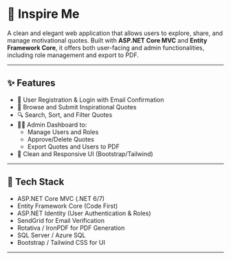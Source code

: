 # 🌟 Inspire Me

A clean and elegant web application that allows users to explore, share, and manage motivational quotes. Built with **ASP.NET Core MVC** and **Entity Framework Core**, it offers both user-facing and admin functionalities, including role management and export to PDF.

---

## ✨ Features

- 🔐 User Registration & Login with Email Confirmation
- 🧾 Browse and Submit Inspirational Quotes
- 🔍 Search, Sort, and Filter Quotes
- 🧑‍💼 Admin Dashboard to:
  - Manage Users and Roles
  - Approve/Delete Quotes
  - Export Quotes and Users to PDF
- 📄 Clean and Responsive UI (Bootstrap/Tailwind)

---

## 🧰 Tech Stack

- ASP.NET Core MVC (.NET 6/7)
- Entity Framework Core (Code First)
- ASP.NET Identity (User Authentication & Roles)
- SendGrid for Email Verification
- Rotativa / IronPDF for PDF Generation
- SQL Server / Azure SQL
- Bootstrap / Tailwind CSS for UI

---
